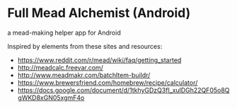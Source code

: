 # Full Mead Alchemist (Android)
a mead-making helper app for Android

Inspired by elements from these sites and resources:
* https://www.reddit.com/r/mead/wiki/faq/getting_started
* http://meadcalc.freevar.com/
* http://www.meadmakr.com/batchItem-buildr/
* https://www.brewersfriend.com/homebrew/recipe/calculator/
* https://docs.google.com/document/d/1tkhyGDzQ3fI_xulDGh22QF05o8QgWKD8xGN05xgmF4o
